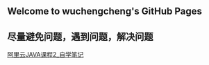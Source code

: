 ## Welcome to wuchengcheng's GitHub Pages


**尽量避免问题，遇到问题，解决问题**
--------

[阿里云JAVA课程2_自学笔记](https://github.com/wuchengcheng110120/wuchengcheng110120.github.io/blog/master/learnJava.md)

